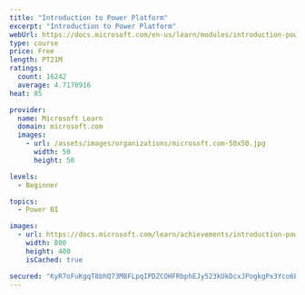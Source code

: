 ```yaml
---
title: "Introduction to Power Platform"
excerpt: "Introduction to Power Platform"
webUrl: https://docs.microsoft.com/en-us/learn/modules/introduction-power-platform/
type: course
price: Free
length: PT21M
ratings:
  count: 16242
  average: 4.7170916
heat: 85

provider:
  name: Microsoft Learn
  domain: microsoft.com
  images:
    - url: /assets/images/organizations/microsoft.com-50x50.jpg
      width: 50
      height: 50

levels:
  - Beginner

topics:
  - Power BI

images:
  - url: https://docs.microsoft.com/learn/achievements/introduction-power-platform-social.png
    width: 800
    height: 400
    isCached: true

secured: "KyR7oFuKgqT8bhQ73MBFLpqIPDZCOHFRbphEJy523kUkDcxJPogkgPx3Yco6E9yIeoVyPscFL4vfyQEfXY/UvAczCFGb5LtlbPTsiYQAw/qgF/Eg9rG/8VpJQh/7N2nqR92V24QLkFOq+eWGE7XXAu8WYusG1Dmt4LiPcVMnjwy2K/EOvP3Grb9nn5gEtCMchCJhDcIKgomSEOOsxsIlIlEB3jCbHbx7C3w8ci+NqvzwLsHeEqwN3uLdXz7cWO01Kp7Wg7c4/MbOXeBzL8qet7UzGiSS92eTziRLGsvPoLqcA/0dTKIWjevEn6XGrqzJcY+Kd9qHevStcAXdB8uKlg37bwN4+hg1bES0aTSgLjr3TtDWUjWcAyW1zMUO/IUfqjuvpYPdREyCN9NClQnA2aLdyiaTU0hWsIHCawVYfNX2E35QxwYVydkBLrfIa+Op;tUpftM7dt61JCxu7RY10oQ=="
---
```



